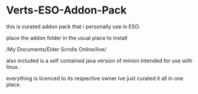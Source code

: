 # Verts-ESO-Addon-Pack
this is curated addon pack that i personally use in ESO.

place the addon folder in the usual place to install 

/My Documents/Elder Scrolls Online/live/

also included is a self contained java version of minion intended for use with linux.

everything is licenced to its respective owner ive just curated it all in one place.
